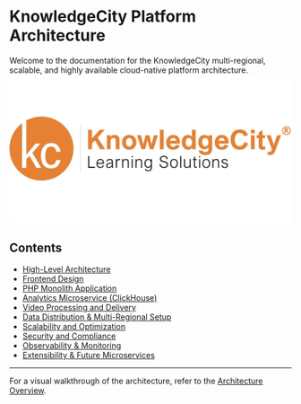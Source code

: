 # KnowledgeCity Platform Architecture

Welcome to the documentation for the KnowledgeCity multi-regional, scalable, and highly available cloud-native platform architecture.
![](docs/images/banner.jpg)

## Contents

- [High-Level Architecture](architecture.md)
- [Frontend Design](frontend.md)
- [PHP Monolith Application](php-monolith.md)
- [Analytics Microservice (ClickHouse)](analytics.md)
- [Video Processing and Delivery](video-processing.md)
- [Data Distribution & Multi-Regional Setup](multi-regional.md)
- [Scalability and Optimization](scalability.md)
- [Security and Compliance](security.md)
- [Observability & Monitoring](observability.md)
- [Extensibility & Future Microservices](future-microservices.md)

---

For a visual walkthrough of the architecture, refer to the [Architecture Overview](architecture.md).


